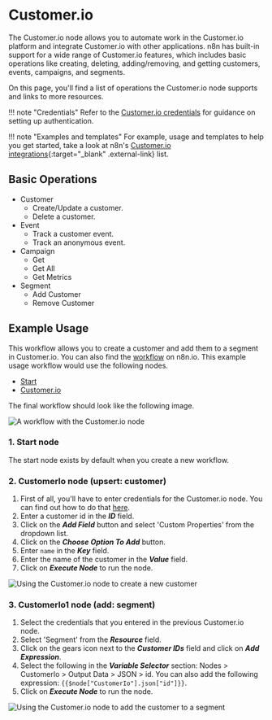 # Customer.io

The Customer.io node allows you to automate work in the Customer.io platform and integrate Customer.io with other applications. n8n has built-in support for a wide range of Customer.io features, which includes basic operations like creating, deleting, adding/removing, and getting customers, events, campaigns, and segments.

On this page, you'll find a list of operations the Customer.io node supports and links to more resources.

!!! note "Credentials"
    Refer to the [Customer.io credentials](https://docs.n8n.io/integrations/builtin/credentials/customerio/) for guidance on setting up authentication. 

!!! note "Examples and templates"
    For example, usage and templates to help you get started, take a look at n8n's [Customer.io integrations](https://n8n.io/integrations/customerio/){:target="_blank" .external-link} list.


## Basic Operations

* Customer
    * Create/Update a customer.
    * Delete a customer.
* Event
    * Track a customer event.
    * Track an anonymous event.
* Campaign
    * Get
    * Get All
    * Get Metrics
* Segment
    * Add Customer
    * Remove Customer

## Example Usage

This workflow allows you to create a customer and add them to a segment in Customer.io. You can also find the [workflow](https://n8n.io/workflows/646) on n8n.io. This example usage workflow would use the following nodes.
- [Start](/integrations/builtin/core-nodes/n8n-nodes-base.start/)
- [Customer.io]()

The final workflow should look like the following image.

![A workflow with the Customer.io node](/_images/integrations/builtin/app-nodes/customerio/workflow.png)

### 1. Start node

The start node exists by default when you create a new workflow.

### 2. CustomerIo node (upsert: customer)

1. First of all, you'll have to enter credentials for the Customer.io node. You can find out how to do that [here](/integrations/builtin/credentials/customerio/).
2. Enter a customer id in the ***ID*** field.
3. Click on the ***Add Field*** button and select 'Custom Properties' from the dropdown list.
4. Click on the ***Choose Option To Add*** button.
5. Enter `name` in the ***Key*** field.
6. Enter the name of the customer in the ***Value*** field.
7. Click on ***Execute Node*** to run the node.

![Using the Customer.io node to create a new customer](/_images/integrations/builtin/app-nodes/customerio/customerio_node.png)


### 3. CustomerIo1 node (add: segment)

1. Select the credentials that you entered in the previous Customer.io node.
2. Select 'Segment' from the ***Resource*** field.
3. Click on the gears icon next to the ***Customer IDs*** field and click on ***Add Expression***.
4. Select the following in the ***Variable Selector*** section: Nodes > CustomerIo > Output Data > JSON > id. You can also add the following expression: `{{$node["CustomerIo"].json["id"]}}`.
4. Click on ***Execute Node*** to run the node.


![Using the Customer.io node to add the customer to a segment](/_images/integrations/builtin/app-nodes/customerio/customerio1_node.png)
